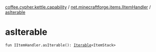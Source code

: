 [coffee.cypher.kettle.capability](../index.md) / [net.minecraftforge.items.IItemHandler](index.md) / [asIterable](./as-iterable.md)

# asIterable

`fun IItemHandler.asIterable(): `[`Iterable`](https://kotlinlang.org/api/latest/jvm/stdlib/kotlin.collections/-iterable/index.html)`<ItemStack>`